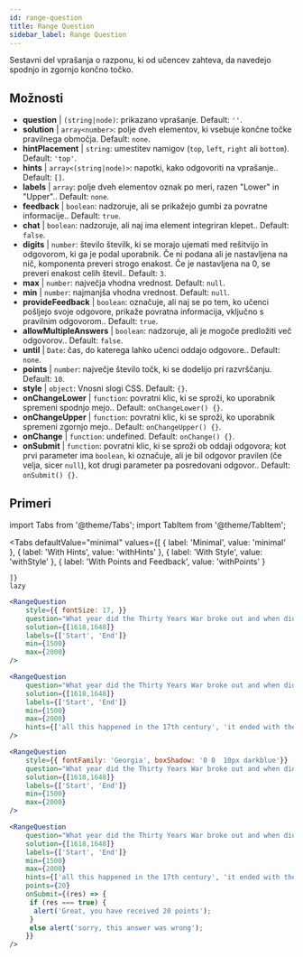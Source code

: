```yaml
---
id: range-question
title: Range Question
sidebar_label: Range Question
---
```


Sestavni del vprašanja o razponu, ki od učencev zahteva, da navedejo spodnjo in zgornjo končno točko.

## Možnosti

* __question__ | `(string|node)`: prikazano vprašanje. Default: `''`.
* __solution__ | `array<number>`: polje dveh elementov, ki vsebuje končne točke pravilnega območja. Default: `none`.
* __hintPlacement__ | `string`: umestitev namigov (`top`, `left`, `right` ali `bottom`). Default: `'top'`.
* __hints__ | `array<(string|node)>`: napotki, kako odgovoriti na vprašanje.. Default: `[]`.
* __labels__ | `array`: polje dveh elementov oznak po meri, razen "Lower" in "Upper".. Default: `none`.
* __feedback__ | `boolean`: nadzoruje, ali se prikažejo gumbi za povratne informacije.. Default: `true`.
* __chat__ | `boolean`: nadzoruje, ali naj ima element integriran klepet.. Default: `false`.
* __digits__ | `number`: število številk, ki se morajo ujemati med rešitvijo in odgovorom, ki ga je podal uporabnik. Če ni podana ali je nastavljena na nič, komponenta preveri strogo enakost. Če je nastavljena na 0, se preveri enakost celih števil.. Default: `3`.
* __max__ | `number`: največja vhodna vrednost. Default: `null`.
* __min__ | `number`: najmanjša vhodna vrednost. Default: `null`.
* __provideFeedback__ | `boolean`: označuje, ali naj se po tem, ko učenci pošljejo svoje odgovore, prikaže povratna informacija, vključno s pravilnim odgovorom.. Default: `true`.
* __allowMultipleAnswers__ | `boolean`: nadzoruje, ali je mogoče predložiti več odgovorov.. Default: `false`.
* __until__ | `Date`: čas, do katerega lahko učenci oddajo odgovore.. Default: `none`.
* __points__ | `number`: največje število točk, ki se dodelijo pri razvrščanju. Default: `10`.
* __style__ | `object`: Vnosni slogi CSS. Default: `{}`.
* __onChangeLower__ | `function`: povratni klic, ki se sproži, ko uporabnik spremeni spodnjo mejo.. Default: `onChangeLower() {}`.
* __onChangeUpper__ | `function`: povratni klic, ki se sproži, ko uporabnik spremeni zgornjo mejo.. Default: `onChangeUpper() {}`.
* __onChange__ | `function`: undefined. Default: `onChange() {}`.
* __onSubmit__ | `function`: povratni klic, ki se sproži ob oddaji odgovora; kot prvi parameter ima `boolean`, ki označuje, ali je bil odgovor pravilen (če velja, sicer `null`), kot drugi parameter pa posredovani odgovor.. Default: `onSubmit() {}`.


## Primeri

import Tabs from '@theme/Tabs';
import TabItem from '@theme/TabItem';

<Tabs
    defaultValue="minimal"
    values={[
        { label: 'Minimal', value: 'minimal' },
        { label: 'With Hints', value: 'withHints' },
        { label: 'With Style', value: 'withStyle' },
        { label: 'With Points and Feedback', value: 'withPoints' }
        
    ]}
    lazy
>

<TabItem value="minimal">

```jsx live
<RangeQuestion
    style={{ fontSize: 17, }}
    question="What year did the Thirty Years War broke out and when did it?"
    solution={[1618,1648]}
    labels={['Start', 'End']}
    min={1500}
    max={2000}
/>
```

</TabItem>

<TabItem value="withHints">

```jsx live
<RangeQuestion
    question="What year did the Thirty Years War broke out and when did it?"
    solution={[1618,1648]}
    labels={['Start', 'End']}
    min={1500}
    max={2000}
    hints={['all this happened in the 17th century', 'it ended with the Peace of Westphalia in 1648']}
/>
```

</TabItem>

<TabItem value="withStyle">

```jsx live
<RangeQuestion
    style={{ fontFamily: 'Georgia', boxShadow: '0 0  10px darkblue'}}
    question="What year did the Thirty Years War broke out and when did it?"
    solution={[1618,1648]}
    labels={['Start', 'End']}
    min={1500}
    max={2000}
/>
```

</TabItem>

<TabItem value="withPoints">

```jsx live
<RangeQuestion
    question="What year did the Thirty Years War broke out and when did it?"
    solution={[1618,1648]}
    labels={['Start', 'End']}
    min={1500}
    max={2000}
    hints={['all this happened in the 17th century', 'it ended with the Peace of Westphalia in 1648']}
    points={20}
    onSubmit={(res) => {
     if (res === true) {
      alert('Great, you have received 20 points');
     }
     else alert('sorry, this answer was wrong');
    }}
/>
```

</TabItem>

</Tabs>
